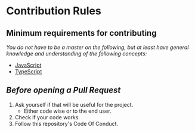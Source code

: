 # Contribution Rules

## Minimum requirements for contributing

_You do not have to be a master on the following, but at least have general knowledge and understanding of the following concepts:_

- [JavaScript]
- [TypeScript]

## _Before opening a Pull Request_

1. Ask yourself if that will be useful for the project.
   - Either code wise or to the end user.
2. Check if your code works.
3. Follow this repository's Code Of Conduct.

[javascript]: https://en.wikipedia.org/wiki/JavaScript
[typescript]: https://www.typescriptlang.org/
